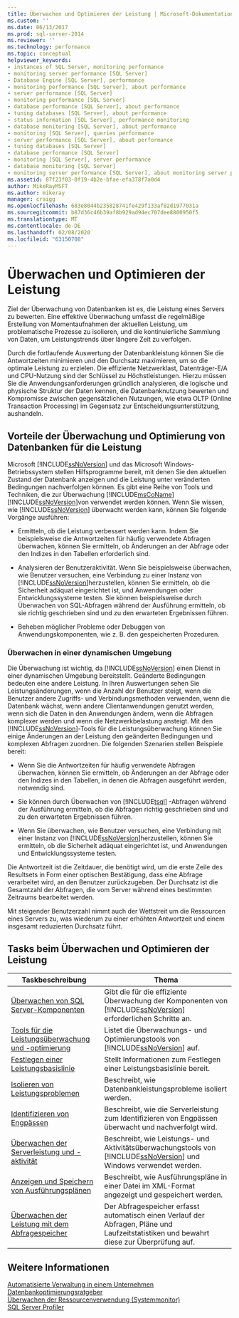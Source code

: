 ```yaml
---
title: Überwachen und Optimieren der Leistung | Microsoft-Dokumentation
ms.custom: ''
ms.date: 06/13/2017
ms.prod: sql-server-2014
ms.reviewer: ''
ms.technology: performance
ms.topic: conceptual
helpviewer_keywords:
- instances of SQL Server, monitoring performance
- monitoring server performance [SQL Server]
- Database Engine [SQL Server], performance
- monitoring performance [SQL Server], about performance
- server performance [SQL Server]
- monitoring performance [SQL Server]
- database performance [SQL Server], about performance
- tuning databases [SQL Server], about performance
- status information [SQL Server], performance monitoring
- database monitoring [SQL Server], about performance
- monitoring [SQL Server], queries performance
- server performance [SQL Server], about performance
- tuning databases [SQL Server]
- database performance [SQL Server]
- monitoring [SQL Server], server performance
- database monitoring [SQL Server]
- monitoring server performance [SQL Server], about monitoring server performance
ms.assetid: 87f23f03-0f19-4b2e-bfae-efa378f7a0d4
author: MikeRayMSFT
ms.author: mikeray
manager: craigg
ms.openlocfilehash: 683e8044b235828741fe429f133af82d1977031a
ms.sourcegitcommit: b87d36c46b39af8b929ad94ec707dee8800950f5
ms.translationtype: MT
ms.contentlocale: de-DE
ms.lasthandoff: 02/08/2020
ms.locfileid: "63150708"
---
```

# <a name="monitor-and-tune-for-performance"></a>Überwachen und Optimieren der Leistung
  Ziel der Überwachung von Datenbanken ist es, die Leistung eines Servers zu bewerten. Eine effektive Überwachung umfasst die regelmäßige Erstellung von Momentaufnahmen der aktuellen Leistung, um problematische Prozesse zu isolieren, und die kontinuierliche Sammlung von Daten, um Leistungstrends über längere Zeit zu verfolgen.  
  
 Durch die fortlaufende Auswertung der Datenbankleistung können Sie die Antwortzeiten minimieren und den Durchsatz maximieren, um so die optimale Leistung zu erzielen. Die effiziente Netzwerklast, Datenträger-E/A und CPU-Nutzung sind der Schlüssel zu Höchstleistungen. Hierzu müssen Sie die Anwendungsanforderungen gründlich analysieren, die logische und physische Struktur der Daten kennen, die Datenbanknutzung bewerten und Kompromisse zwischen gegensätzlichen Nutzungen, wie etwa OLTP (Online Transaction Processing) im Gegensatz zur Entscheidungsunterstützung, aushandeln.  
  
## <a name="benefits-of-monitoring-and-tuning-databases-for-performance"></a>Vorteile der Überwachung und Optimierung von Datenbanken für die Leistung  
 Microsoft [!INCLUDE[ssNoVersion](../../includes/ssnoversion-md.md)] und das Microsoft Windows-Betriebssystem stellen Hilfsprogramme bereit, mit denen Sie den aktuellen Zustand der Datenbank anzeigen und die Leistung unter veränderten Bedingungen nachverfolgen können. Es gibt eine Reihe von Tools und Techniken, die zur Überwachung [!INCLUDE[msCoName](../../includes/msconame-md.md)] [!INCLUDE[ssNoVersion](../../includes/ssnoversion-md.md)]von verwendet werden können. Wenn Sie wissen, wie [!INCLUDE[ssNoVersion](../../includes/ssnoversion-md.md)] überwacht werden kann, können Sie folgende Vorgänge ausführen:  
  
-   Ermitteln, ob die Leistung verbessert werden kann. Indem Sie beispielsweise die Antwortzeiten für häufig verwendete Abfragen überwachen, können Sie ermitteln, ob Änderungen an der Abfrage oder den Indizes in den Tabellen erforderlich sind.  
  
-   Analysieren der Benutzeraktivität. Wenn Sie beispielsweise überwachen, wie Benutzer versuchen, eine Verbindung zu einer Instanz von [!INCLUDE[ssNoVersion](../../includes/ssnoversion-md.md)]herzustellen, können Sie ermitteln, ob die Sicherheit adäquat eingerichtet ist, und Anwendungen oder Entwicklungssysteme testen. Sie können beispielsweise durch Überwachen von SQL-Abfragen während der Ausführung ermitteln, ob sie richtig geschrieben sind und zu den erwarteten Ergebnissen führen.  
  
-   Beheben möglicher Probleme oder Debuggen von Anwendungskomponenten, wie z. B. den gespeicherten Prozeduren.  
  
### <a name="monitoring-in-a-dynamic-environment"></a>Überwachen in einer dynamischen Umgebung  
 Die Überwachung ist wichtig, da [!INCLUDE[ssNoVersion](../../includes/ssnoversion-md.md)] einen Dienst in einer dynamischen Umgebung bereitstellt. Geänderte Bedingungen bedeuten eine andere Leistung. In Ihren Auswertungen sehen Sie Leistungsänderungen, wenn die Anzahl der Benutzer steigt, wenn die Benutzer andere Zugriffs- und Verbindungsmethoden verwenden, wenn die Datenbank wächst, wenn andere Clientanwendungen genutzt werden, wenn sich die Daten in den Anwendungen ändern, wenn die Abfragen komplexer werden und wenn die Netzwerkbelastung ansteigt. Mit den [!INCLUDE[ssNoVersion](../../includes/ssnoversion-md.md)]-Tools für die Leistungsüberwachung können Sie einige Änderungen an der Leistung den geänderten Bedingungen und komplexen Abfragen zuordnen. Die folgenden Szenarien stellen Beispiele bereit:  
  
-   Wenn Sie die Antwortzeiten für häufig verwendete Abfragen überwachen, können Sie ermitteln, ob Änderungen an der Abfrage oder den Indizes in den Tabellen, in denen die Abfragen ausgeführt werden, notwendig sind.  
  
-   Sie können durch Überwachen von [!INCLUDE[tsql](../../includes/tsql-md.md)] -Abfragen während der Ausführung ermitteln, ob die Abfragen richtig geschrieben sind und zu den erwarteten Ergebnissen führen.  
  
-   Wenn Sie überwachen, wie Benutzer versuchen, eine Verbindung mit einer Instanz von [!INCLUDE[ssNoVersion](../../includes/ssnoversion-md.md)]herzustellen, können Sie ermitteln, ob die Sicherheit adäquat eingerichtet ist, und Anwendungen und Entwicklungssysteme testen.  
  
 Die Antwortzeit ist die Zeitdauer, die benötigt wird, um die erste Zeile des Resultsets in Form einer optischen Bestätigung, dass eine Abfrage verarbeitet wird, an den Benutzer zurückzugeben. Der Durchsatz ist die Gesamtzahl der Abfragen, die vom Server während eines bestimmten Zeitraums bearbeitet werden.  
  
 Mit steigender Benutzerzahl nimmt auch der Wettstreit um die Ressourcen eines Servers zu, was wiederum zu einer erhöhten Antwortzeit und einem insgesamt reduzierten Durchsatz führt.  
  
## <a name="monitoring-and-tuning-performance-tasks"></a>Tasks beim Überwachen und Optimieren der Leistung  
  
|Taskbeschreibung|Thema|  
|----------------------|-----------|  
|[Überwachen von SQL Server-Komponenten](monitor-sql-server-components.md)|Gibt die für die effiziente Überwachung der Komponenten von [!INCLUDE[ssNoVersion](../../includes/ssnoversion-md.md)] erforderlichen Schritte an.|  
|[Tools für die Leistungsüberwachung und -optimierung](performance-monitoring-and-tuning-tools.md)|Listet die Überwachungs- und Optimierungstools von [!INCLUDE[ssNoVersion](../../includes/ssnoversion-md.md)] auf.|  
|[Festlegen einer Leistungsbasislinie](establish-a-performance-baseline.md)|Stellt Informationen zum Festlegen einer Leistungsbasislinie bereit.|  
|[Isolieren von Leistungsproblemen](isolate-performance-problems.md)|Beschreibt, wie Datenbankleistungsprobleme isoliert werden.|  
|[Identifizieren von Engpässen](identify-bottlenecks.md)|Beschreibt, wie die Serverleistung zum Identifizieren von Engpässen überwacht und nachverfolgt wird.|  
|[Überwachen der Serverleistung und -aktivität](server-performance-and-activity-monitoring.md)|Beschreibt, wie Leistungs- und Aktivitätsüberwachungstools von [!INCLUDE[ssNoVersion](../../includes/ssnoversion-md.md)] und Windows verwendet werden.|  
|[Anzeigen und Speichern von Ausführungsplänen](display-and-save-execution-plans.md)|Beschreibt, wie Ausführungspläne in einer Datei im XML-Format angezeigt und gespeichert werden.|  
|[Überwachen der Leistung mit dem Abfragespeicher](monitoring-performance-by-using-the-query-store.md)|Der Abfragespeicher erfasst automatisch einen Verlauf der Abfragen, Pläne und Laufzeitstatistiken und bewahrt diese zur Überprüfung auf.|  
  
## <a name="see-also"></a>Weitere Informationen  
 [Automatisierte Verwaltung in einem Unternehmen](../../ssms/agent/automated-administration-across-an-enterprise.md)   
 [Datenbankoptimierungsratgeber](database-engine-tuning-advisor.md)   
 [Überwachen der Ressourcenverwendung &#40;Systemmonitor&#41;](../performance-monitor/monitor-resource-usage-system-monitor.md)   
 [SQL Server Profiler](../../tools/sql-server-profiler/sql-server-profiler.md)  
  
  

